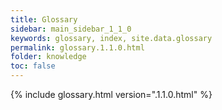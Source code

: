 ```yaml
---
title: Glossary
sidebar: main_sidebar_1_1_0
keywords: glossary, index, site.data.glossary
permalink: glossary.1.1.0.html
folder: knowledge
toc: false
---
```


{% include glossary.html version=".1.1.0.html" %}
